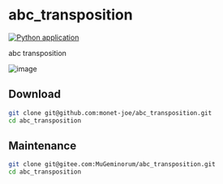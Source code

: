 # abc_transposition
[![Python application](https://github.com/monet-joe/abc_transposition/actions/workflows/python-app.yml/badge.svg?branch=main)](https://github.com/monet-joe/abc_transposition/actions/workflows/python-app.yml)

abc transposition

![image](https://github.com/monet-joe/abc_transposition/assets/20459298/776fc0cd-6f48-4c68-90aa-084915252e05)

## Download
```bash
git clone git@github.com:monet-joe/abc_transposition.git
cd abc_transposition
```

## Maintenance
```bash
git clone git@gitee.com:MuGeminorum/abc_transposition.git
cd abc_transposition
```
